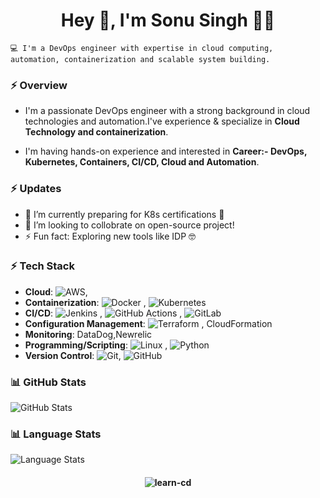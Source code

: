 
<h1 align="center">Hey 👋, I'm Sonu Singh 👨‍💻</h1>

    💻 I'm a DevOps engineer with expertise in cloud computing, automation, containerization and scalable system building.


### ⚡ Overview

- I'm a passionate DevOps engineer with a strong background in cloud technologies and automation.I've experience & specialize in **Cloud Technology and containerization**.

- I'm having hands-on experience and interested in **Career:- DevOps, Kubernetes, Containers, CI/CD, Cloud and Automation**.


### ⚡ Updates

- 🌱 I’m currently preparing for K8s certifications 🔭<br/>
- 👯 I’m looking to collobrate on open-source project!<br/>
- ⚡ Fun fact: Exploring new tools like IDP 🤓<br/>


### ⚡ Tech Stack 

- **Cloud**: ![AWS](https://img.shields.io/badge/Amazon_AWS-FF9900?style=for-the-badge&logo=amazonaws&logoColor=white),  
- **Containerization**: ![Docker](https://img.shields.io/badge/docker-%230db7ed.svg?style=for-the-badge&logo=docker&logoColor=white)
,    ![Kubernetes](https://img.shields.io/badge/kubernetes-%23326ce5.svg?style=for-the-badge&logo=kubernetes&logoColor=white)
- **CI/CD**: ![Jenkins](https://img.shields.io/badge/Jenkins-D24939?style=for-the-badge&logo=Jenkins&logoColor=white)
, ![GitHub Actions](https://img.shields.io/badge/-Github_Actions-2088FF?style=flat-square&logo=github-actions&logoColor=white)
, ![GitLab](https://img.shields.io/badge/GitLab-330F63?style=for-the-badge&logo=gitlab&logoColor=white)
- **Configuration Management**: ![Terraform](https://img.shields.io/badge/terraform-%235835CC.svg?style=for-the-badge&logo=terraform&logoColor=white)
, CloudFormation
- **Monitoring**: DataDog,Newrelic
- **Programming/Scripting**: ![Linux](https://img.shields.io/badge/Linux-FCC624?style=for-the-badge&logo=linux&logoColor=black)
,  ![Python](https://img.shields.io/badge/-Python-000?style=for-the-badge&logo=python)  
- **Version Control**:  ![Git](https://img.shields.io/badge/GIT-E44C30?style=for-the-badge&logo=git&logoColor=white),    ![GitHub](https://img.shields.io/badge/GitHub-100000?style=for-the-badge&logo=github&logoColor=white)


### 📊 GitHub Stats

![GitHub Stats](https://github-readme-stats.vercel.app/api?username=learn-cd&show_icons=true&theme=radical&include_all_commits=true)

### 📊 Language Stats
![Language Stats](https://github-readme-stats.vercel.app/api/top-langs/?username=learn-cd&show_icons=true&theme=radical)


#### <p align="center"> <img src="https://komarev.com/ghpvc/?username=learn-cd&label=Profile%20views&color=0e75b6&style=flat" alt="learn-cd" /> </p>
